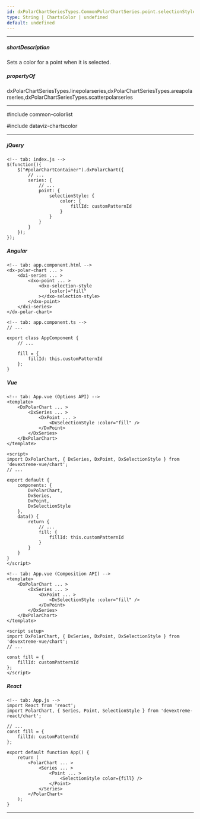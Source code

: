```yaml
---
id: dxPolarChartSeriesTypes.CommonPolarChartSeries.point.selectionStyle.color
type: String | ChartsColor | undefined
default: undefined
---
```

---
##### shortDescription
Sets a color for a point when it is selected.

##### propertyOf
dxPolarChartSeriesTypes.linepolarseries,dxPolarChartSeriesTypes.areapolarseries,dxPolarChartSeriesTypes.scatterpolarseries

---
#include common-colorlist

#include dataviz-chartscolor

---
##### jQuery

    <!-- tab: index.js -->
    $(function(){
        $("#polarChartContainer").dxPolarChart({
            // ...
            series: {
                // ...
                point: {
                    selectionStyle: {
                        color: {
                            fillId: customPatternId
                        }
                    }
                }
            }
        });
    });

##### Angular

    <!-- tab: app.component.html -->
    <dx-polar-chart ... >
        <dxi-series ... >
            <dxo-point ... >
                <dxo-selection-style 
                    [color]="fill"
                ></dxo-selection-style>
            </dxo-point>
        </dxi-series>
    </dx-polar-chart>

    <!-- tab: app.component.ts -->
    // ...

    export class AppComponent {
        // ...
        
        fill = {
            fillId: this.customPatternId
        };
    } 

##### Vue

    <!-- tab: App.vue (Options API) -->
    <template>
        <DxPolarChart ... >
            <DxSeries ... >
                <DxPoint ... >
                    <DxSelectionStyle :color="fill" />
                </DxPoint>
            </DxSeries>
        </DxPolarChart>
    </template>

    <script>
    import DxPolarChart, { DxSeries, DxPoint, DxSelectionStyle } from 'devextreme-vue/chart'; 
    // ...

    export default {
        components: {
            DxPolarChart,
            DxSeries,
            DxPoint,
            DxSelectionStyle
        },
        data() {
            return {
                // ...
                fill: {
                    fillId: this.customPatternId
                }
            }
        }
    }
    </script>

    <!-- tab: App.vue (Composition API) -->
    <template>
        <DxPolarChart ... >
            <DxSeries ... >
                <DxPoint ... >
                    <DxSelectionStyle :color="fill" />
                </DxPoint>
            </DxSeries>
        </DxPolarChart>
    </template>

    <script setup>
    import DxPolarChart, { DxSeries, DxPoint, DxSelectionStyle } from 'devextreme-vue/chart';  
    // ...

    const fill = {
        fillId: customPatternId
    };
    </script>

##### React

    <!-- tab: App.js -->
    import React from 'react';
    import PolarChart, { Series, Point, SelectionStyle } from 'devextreme-react/chart'; 

    // ...
    const fill = {
        fillId: customPatternId
    };

    export default function App() { 
        return ( 
            <PolarChart ... >
                <Series ... >
                    <Point ... >
                        <SelectionStyle color={fill} />
                    </Point>
                </Series>
            </PolarChart>        
        ); 
    } 

---

